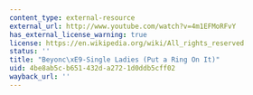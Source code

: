 ```yaml
---
content_type: external-resource
external_url: http://www.youtube.com/watch?v=4m1EFMoRFvY
has_external_license_warning: true
license: https://en.wikipedia.org/wiki/All_rights_reserved
status: ''
title: "Beyonc\xE9-Single Ladies (Put a Ring On It)"
uid: 4be8ab5c-b651-432d-a272-1d0ddb5cff02
wayback_url: ''
---
```

